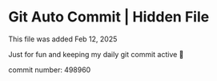 # Git Auto Commit | Hidden File

This file was added Feb 12, 2025

Just for fun and keeping my daily git commit active 🤪

commit number: 498960

